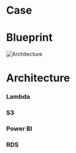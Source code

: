 
# Case

# Blueprint
![Architecture](https://raw.githubusercontent.com/ChristianoPiccinin/case-etl-aws-insurance/main/img/etl-aws.png)

# Architecture
### Lambda
### S3
### Power BI
### RDS
